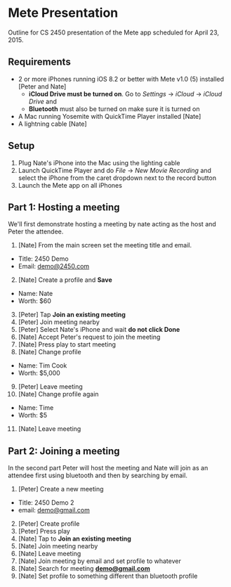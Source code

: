 # Mete Presentation

Outline for CS 2450 presentation of the Mete app scheduled for April 23, 2015.

## Requirements

* 2 or more iPhones running iOS 8.2 or better with Mete v1.0 (5) installed [Peter and Nate]
  * **iCloud Drive must be turned on**. Go to _Settings_ -> _iCloud_ -> _iCloud Drive_ and
  * **Bluetooth** must also be turned on
  make sure it is turned on
* A Mac running Yosemite with QuickTime Player installed [Nate]
* A lightning cable [Nate]

## Setup

1. Plug Nate's iPhone into the Mac using the lighting cable
2. Launch QuickTime Player and do _File_ -> _New Movie Recording_ and select the iPhone
from the caret dropdown next to the record button
3. Launch the Mete app on all iPhones

## Part 1: Hosting a meeting

We'll first demonstrate hosting a meeting by nate acting as the host and Peter the
attendee.

1. [Nate] From the main screen set the meeting title and email.
  * Title: 2450 Demo
  * Email: demo@2450.com
2. [Nate] Create a profile and **Save**
  * Name: Nate
  * Worth: $60
3. [Peter] Tap **Join an existing meeting**
4. [Peter] Join meeting nearby
5. [Peter] Select Nate's iPhone and wait **do not click Done**
6. [Nate] Accept Peter's request to join the meeting
7. [Nate] Press play to start meeting
8. [Nate] Change profile
  * Name: Tim Cook
  * Worth: $5,000
9. [Peter] Leave meeting
10. [Nate] Change profile again
  * Name: Time
  * Worth: $5
11. [Nate] Leave meeting

## Part 2: Joining a meeting

In the second part Peter will host the meeting and Nate will join as an attendee
first using bluetooth and then by searching by email.

1. [Peter] Create a new meeting
  * Title: 2450 Demo 2
  * email: demo@gmail.com
2. [Peter] Create profile
3. [Peter] Press play
4. [Nate] Tap to **Join an existing meeting**
5. [Nate] Join meeting nearby
6. [Nate] Leave meeting
7. [Nate] Join meeting by email and set profile to whatever
8. [Nate] Search for meeting **demo@gmail.com**
9. [Nate] Set profile to something different than bluetooth profile
